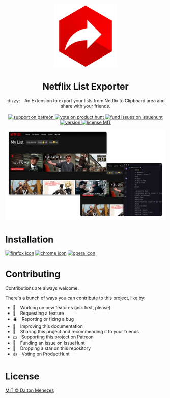 <p align="center">
  <a href="#logo" id="logo">
    <img src="https://github.com/daltonmenezes/assets/blob/master/images/icons/netflix-list-exporter-logo.png?raw=true" alt="Netflix List Exporter logo" />
  </a>
</p>

<h1 align="center">Netflix List Exporter</h1>

<p align="center">
  :dizzy: An Extension to export your lists from Netflix to Clipboard area and share with your friends.
  <br><br>
  
   <a href="https://www.patreon.com/daltonmenezes">
    <img alt="support on patreon" src="https://img.shields.io/badge/support%20on-patreon-1C1E26?style=for-the-badge&labelColor=1C1E26&color=c21313" />
  </a>

  <a href="https://www.producthunt.com/posts/netflix-list-exporter">
    <img alt="vote on product hunt" src="https://img.shields.io/badge/vote%20on-producthunt-1C1E26?style=for-the-badge&labelColor=1C1E26&color=c21313" />
  </a>  

  <a href="https://issuehunt.io/r/daltonmenezes/netflix-list-exporter">
    <img alt="fund issues on issuehunt" src="https://img.shields.io/badge/fund%20issues%20on-issuehunt-1C1E26?style=for-the-badge&labelColor=1C1E26&color=c21313" />
  </a>

  <a href="https://github.com/daltonmenezes/netflix-list-exporter/releases/latest">
    <img alt="version" src="https://img.shields.io/github/v/release/daltonmenezes/netflix-list-exporter?style=for-the-badge&labelColor=1C1E26&color=c21313" />
  </a>  

  <a href="https://github.com/daltonmenezes/netflix-list-exporter/blob/master/LICENSE">
  <img alt="license MIT" src="https://img.shields.io/badge/license-mit-1C1E26?style=for-the-badge&labelColor=1C1E26&color=c21313" />
  </a>
</p>

<p align="center">
  <a href="#screenshot" id="screenshot">
    <img src="https://github.com/daltonmenezes/assets/blob/master/images/netflix-list-exporter/screenshot.png?raw=true" alt="screenshot">
  </a>
</p>
  
# Installation
<a href="https://addons.mozilla.org/pt-BR/firefox/addon/netflix-list-exporter/"><img src="https://i.imgur.com/imhunnJ.png" alt="firefox icon" width="50"/></a>
<a href="https://chrome.google.com/webstore/detail/netflix-list-exporter/mkhmjimpmgfjejbemjbimepeifijlagc"><img src="https://i.imgur.com/lMue0Hb.png" alt="chrome icon"  width="50"/></a>
<a href="https://addons.opera.com/pt-br/extensions/details/netflix-list-exporter"><img src="https://i.imgur.com/t9OCThZ.png" alt="opera icon" width="50"/></a>


# Contributing
Contributions are always welcome.

There's a bunch of ways you can contribute to this project, like by:
- :electric_plug: Working on new features (ask first, please)
- :wave: Requesting a feature
- :beetle: Reporting or fixing a bug
- :page_facing_up: Improving this documentation
- :rotating_light: Sharing this project and recommending it to your friends
- :dollar: Supporting this project on Patreon
- :bug: Funding an issue on IssueHunt
- :star2: Dropping a star on this repository
- :thumbsup: Voting on ProductHunt

# License
[MIT © Dalton Menezes](https://github.com/daltonmenezes/netflix-list-exporter/blob/master/LICENSE)
